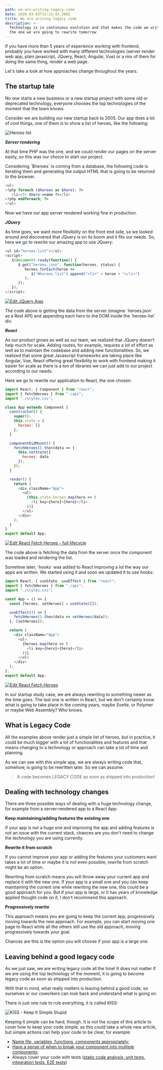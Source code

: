 ```yaml
---
path: we-are-writing-legacy-code
date: 2020-03-03T15:23:43.280Z
title: We are writing legacy code
description: >-
  Technology is in continuous evolution and that makes the code we write today
  the one we are going to rewrite tomorrow
---
```

If you have more than 5 years of experience working with frontend, probably you have worked with many different technologies (server render web app, plain javascript, JQuery, React, Angular, Vue) or a mix of them for doing the same thing, render a web page.

Let's take a look at how approaches change throughout the years. 

## The startup tale

No one starts a new business or a new startup project with some old or deprecated technology, everyone chooses the top technologies of the moment that the team knows.

Consider we are building our new startup back to 2005. Our app does a lot of cool things, one of them is to show a list of heroes, like the following:

![Heroes list](/assets/heroes-list.png "Heroes list")

_**Server rendering**_

At that time PHP was the one, and we could render our pages on the server easily, so this was our choice to start our project.

Considering \`$heroes\` is coming from a database, the following code is iterating them and generating the output HTML that is going to be returned to the browser.

```php
<ul>
<?php foreach ($heroes as $hero): ?>
   <li><?= $hero->name ?></li>
<?php endforeach; ?>
</ul>
```

Now we have our app server rendered working fine in production.

_**JQuery**_

As time goes, we want more flexibility on the front end side, so we looked around and discovered that JQuery is on its boom and it fits our needs. So, here we go to rewrite our amazing app to use JQuery:

```javascript
<ul id="heroes-list"></ul>
<script>
   $(document).ready(function() {
      $.get("heroes.json", function(heroes, status) {
         heroes.forEach(heroe =>
            $("#heroes-list").append("<li>" + heroe + "</li>")
         );
      });
   });
</script>
```

[![Edit JQuery Ajax](https://codesandbox.io/static/img/play-codesandbox.svg)](https://codesandbox.io/s/jquery-ajax-lyqly?fontsize=14&hidenavigation=1&theme=dark)

The code above is getting the data from the server (imagine \`heroes.json\` as a Rest API) and appending each hero to the DOM inside the \`heroes-list\` div.

_**React**_

As our product grows as well as our team, we realized that JQuery doesn't help much for scale. Adding routes, for example, requires a lot of effort as well as to maintain the codebase and adding new functionalities. So, we realized that some great Javascript frameworks are taking place like Angular, Vue, React offering great flexibility to work with frontend making it easier for scale as there is a ton of libraries we can just add to our project according to our needs.

Here we go to rewrite our application to React, the one chosen:

```javascript
import React, { Component } from "react";
import { fetchHeroes } from "./api";
import "./styles.css";

class App extends Component {
  constructor() {
    super();
    this.state = {
      heroes: []
    };
  }

  componentDidMount() {
    fetchHeroes().then(data => {
      this.setState({
        heroes: data
      });
    });
  }

  render() {
    return (
      <div className="App">
        <ul>
          {this.state.heroes.map(hero => (
            <li key={hero}>{hero}</li>
          ))}
        </ul>
      </div>
    );
  }
}
export default App;
```

[![Edit React Fetch Heroes - full lifecycle](https://codesandbox.io/static/img/play-codesandbox.svg)](https://codesandbox.io/s/react-fetch-heroes-59u61?fontsize=14&hidenavigation=1&theme=dark)

The code above is fetching the data from the server once the component was loaded and rendering the list.

Sometime later, \`hooks\` was added to React improving a lot the way our apps are written. We started using it and soon we updated it to use hooks:

```javascript
import React, { useState, useEffect } from "react";
import { fetchHeroes } from "./api";
import "./styles.css";

const App = () => {
  const [heroes, setHeroes] = useState([]);

  useEffect(() => {
    fetchHeroes().then(data => setHeroes(data));
  }, [setHeroes]);

  return (
    <div className="App">
      <ul>
        {heroes.map(hero => (
          <li key={hero}>{hero}</li>
        ))}
      </ul>
    </div>
  );
};
export default App;
```

[![Edit React Fetch Heroes](https://codesandbox.io/static/img/play-codesandbox.svg)](https://codesandbox.io/s/react-fetch-heroes-jb1of?fontsize=14&hidenavigation=1&theme=dark)

In our startup study case, we are always rewriting to something newer as the time goes. The last one is written in React, but we don't certainly know what is going to take place in the coming years, maybe Svelte, or Polymer or maybe Web Assembly? Who knows.

## What is Legacy Code

All the examples above render just a simple list of heroes, but in practice, it could be much bigger with a lot of functionalities and features and that means changing to a technology or approach can take a lot of time and planning.

As we can see with this simple app, we are always writing code that, somehow, is going to be rewritten later. So we can assume:

> A code becomes LEGACY CODE as soon as shipped into production!

## Dealing with technology changes

There are three possible ways of dealing with a huge technology change, for example from a server-rendered app to a React App:

**Keep maintaining/adding features the existing one**

If your app is not a huge one and improving the app and adding features is not an issue with the current stack, chances are you don't need to change the technology you are using currently.

**Rewrite it from scratch**

If you cannot improve your app or adding the features your customers want takes a lot of time or maybe it is not even possible, rewrite from scratch might be an option.

Rewriting from scratch means you will throw away your current app and replace it with the new one. If your app is a small one and you can keep maintaining the current one while rewriting the new one, this could be a good approach for you. But if your app is large, or it has years of knowledge applied thought code on it, I don't recommend this approach.

**Progressively rewrite**

This approach means you are going to keep the current app, progressively moving towards the new approach. For example, you can start moving one page to React while all the others still use the old approach, moving progressively towards your goal.

Chances are this is the option you will choose if your app is a large one.

## Leaving behind a good legacy code

As we just saw, we are writing legacy code all the time! It does not matter if we are using the top technology of the moment, it is going to become legacy code as soon as shipped into production. 

With that in mind, what really matters is leaving behind a good code, so ourselves or our coworkers can look back and understand what is going on.

There is just one rule to rule everything, it is called KISS:

![KISS - Keep It Simple Stupid](/assets/kiss.png "KISS - Keep It Simple Stupid")

Keeping it simple can be hard, though. It is not the scope of this article to cover how to keep your code simple, as this could take a whole new article, but simple actions can help your code to be clear, for example:

* [Name file, variables, functions, components appropriately;](https://www.robinwieruch.de/javascript-naming-conventions)
* [Have a sense of when to break your component into multiple components;](https://kentcdodds.com/blog/when-to-break-up-a-component-into-multiple-components)
* Always cover your code with tests ([static code analysis, unit tests, integration tests, E2E tests](https://kentcdodds.com/blog/unit-vs-integration-vs-e2e-tests))
